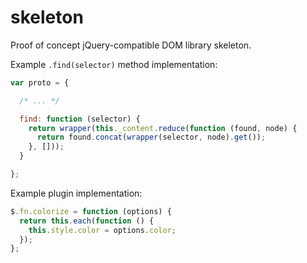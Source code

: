 skeleton
========

Proof of concept jQuery-compatible DOM library skeleton.

Example `.find(selector)` method implementation:
```js	
var proto = {

  /* ... */

  find: function (selector) {
    return wrapper(this._content.reduce(function (found, node) {
      return found.concat(wrapper(selector, node).get());
    }, []));
  }

};
```

Example plugin implementation:
```js 
$.fn.colorize = function (options) {
  return this.each(function () {
    this.style.color = options.color;
  });
};
```
